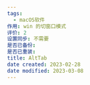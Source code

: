 ```yaml
---
tags:
  - macOS软件
作用: win 的切窗口模式
评价: 2
设置同步: 不需要
是否已备份:
是否已重装:
title: AltTab
date created: 2023-02-28
date modified: 2023-03-08
---
```

